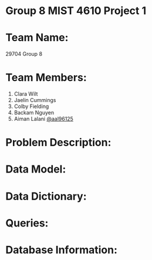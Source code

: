 # Group 8 MIST 4610 Project 1

# Team Name:
29704 Group 8

# Team Members:
1. Clara Wilt
2. Jaelin Cummings
3. Colby Fielding
4. Backam Nguyen
5. Aiman Lalani [@aal96125](https://github.com/aal96125)

# Problem Description:

# Data Model:

# Data Dictionary: 

# Queries: 

# Database Information:
